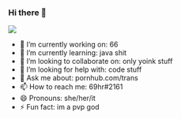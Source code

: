 ### Hi there 👋

<img align="center" src="https://github-readme-stats.vercel.app/api/?username=69hr&count_private=true&include_all_commits" />

- 🔭 I’m currently working on: 66
- 🌱 I’m currently learning: java shit
- 👯 I’m looking to collaborate on: only yoink stuff
- 🤔 I’m looking for help with: code stuff
- 💬 Ask me about: pornhub.com/trans
- 📫 How to reach me: 69hr#2161
- 😄 Pronouns: she/her/it
- ⚡ Fun fact: im a pvp god

